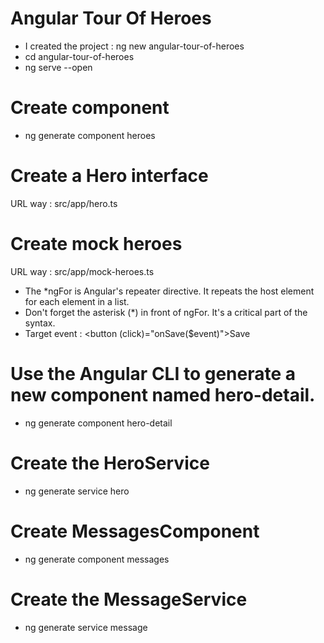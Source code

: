 # Angular Tour Of Heroes
 
 - I created the project : ng new angular-tour-of-heroes
 - cd angular-tour-of-heroes
 - ng serve --open

 # Create component
 - ng generate component heroes

 # Create a Hero interface
  URL way : src/app/hero.ts

  # Create mock heroes
  URL way : src/app/mock-heroes.ts

  - The *ngFor is Angular's repeater directive. It repeats the host element for each element in a list.
  - Don't forget the asterisk (*) in front of ngFor. It's a critical part of the syntax.
  - Target event : <button (click)="onSave($event)">Save</button> 

  # Use the Angular CLI to generate a new component named hero-detail.
  - ng generate component hero-detail
    
  # Create the HeroService
  - ng generate service hero

  # Create MessagesComponent
  - ng generate component messages

  # Create the MessageService
  -  ng generate service message

  